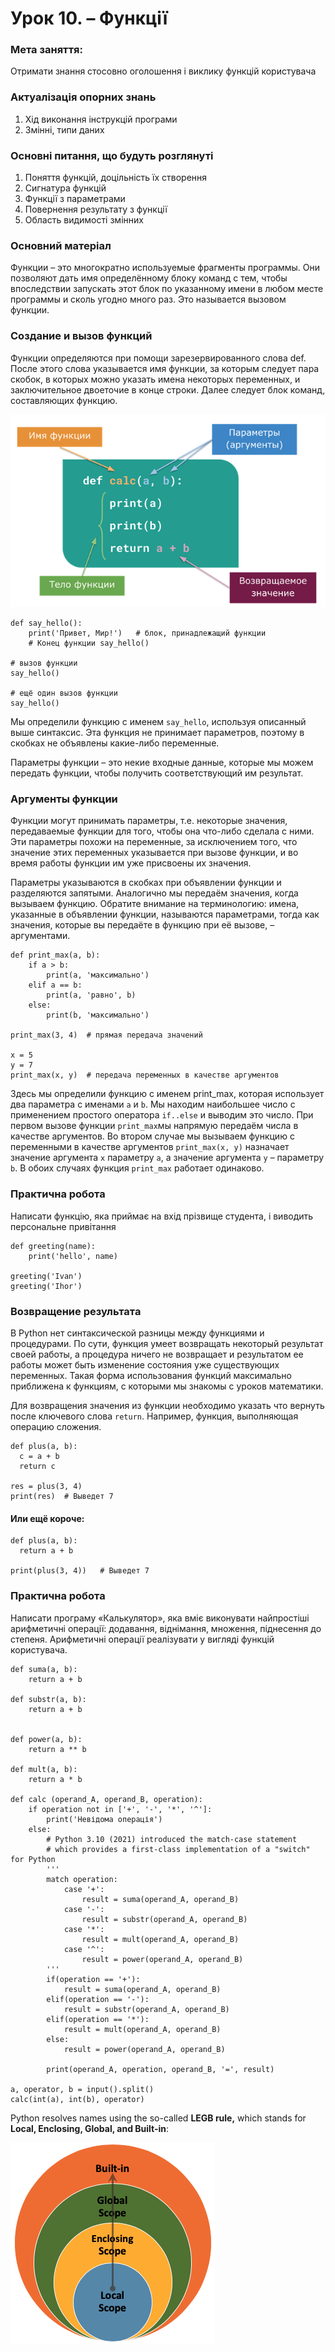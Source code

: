 # Урок 10.  –  Функції

### Мета заняття:

Отримати знання стосовно оголошення і виклику функцій користувача

### Актуалізація опорних знань

1. Хід виконання інструкцій програми
2. Змінні, типи даних

### Основні питання, що будуть розглянуті

1. Поняття функцій, доцільність їх створення
2. Сигнатура функцій
3. Функції з параметрами
4. Повернення результату з функції
5. Область видимості змінних

### Основний матеріал

Функции – это многократно используемые фрагменты программы. Они позволяют дать имя определённому блоку команд с тем, чтобы впоследствии запускать этот блок по указанному имени в любом месте программы и сколь угодно много раз. Это называется вызовом функции.

### Создание и вызов функций

Функции определяются при помощи зарезервированного слова def. После этого слова указывается имя функции, за которым следует пара скобок, в которых можно указать имена некоторых переменных, и заключительное двоеточие в конце строки. Далее следует блок команд, составляющих функцию.

![](../../.gitbook/assets/image%20%28147%29.png)

```text
def say_hello():
    print('Привет, Мир!')   # блок, принадлежащий функции
    # Конец функции say_hello()

# вызов функции
say_hello()

# ещё один вызов функции
say_hello()
```

Мы определили функцию с именем `say_hello`, используя описанный выше синтаксис. Эта функция не принимает параметров, поэтому в скобках не объявлены какие-либо переменные.

Параметры функции – это некие входные данные, которые мы можем передать функции, чтобы получить соответствующий им результат.

### Аргументы функции 

Функции могут принимать параметры, т.е. некоторые значения, передаваемые функции для того, чтобы она что-либо сделала с ними. Эти параметры похожи на переменные, за исключением того, что значение этих переменных указывается при вызове функции, и во время работы функции им уже присвоены их значения.

Параметры указываются в скобках при объявлении функции и разделяются запятыми. Аналогично мы передаём значения, когда вызываем функцию. Обратите внимание на терминологию: имена, указанные в объявлении функции, называются параметрами, тогда как значения, которые вы передаёте в функцию при её вызове, – аргументами.

```text
def print_max(a, b):
    if a > b:
        print(a, 'максимально')
    elif a == b:
        print(a, 'равно', b)
    else:
        print(b, 'максимально')

print_max(3, 4)  # прямая передача значений

x = 5
y = 7
print_max(x, y)  # передача переменных в качестве аргументов
```

Здесь мы определили функцию с именем print\_max, которая использует два параметра с именами `a` и `b`. Мы находим наибольшее число с применением простого оператора `if..else` и выводим это число. При первом вызове функции `print_max`мы напрямую передаём числа в качестве аргументов. Во втором случае мы вызываем функцию с переменными в качестве аргументов `print_max(x, y)` назначает значение аргумента `x` параметру `a`, а значение аргумента `y` – параметру `b`. В обоих случаях функция `print_max` работает одинаково.

### Практична робота

Написати функцію, яка приймає на вхід прізвище студента, і виводить персональне привітання

```text
def greeting(name):
    print('hello', name)
    
greeting('Ivan')
greeting('Ihor')
```

### Возвращение результата

В Python нет синтаксической разницы между функциями и процедурами. По сути, функция умеет возвращать некоторый результат своей работы, а процедура ничего не возвращает и результатом ее работы может быть изменение состояния уже существующих переменных. Такая форма использования функций максимально приближена к функциям, с которыми мы знакомы с уроков математики.

Для возвращения значения из функции необходимо указать что вернуть после ключевого слова `return`. Например, функция, выполняющая операцию сложения.

```text
def plus(a, b):
  c = a + b
  return c

res = plus(3, 4)
print(res)  # Выведет 7
```

#### Или ещё короче:

```text
def plus(a, b):
  return a + b

print(plus(3, 4))   # Выведет 7
```

### Практична робота

Написати програму «Калькулятор», яка вміє виконувати найпростіші арифметичні операції: додавання, віднімання, множення, піднесення до степеня. Арифметичні операції реалізувати у вигляді функцій користувача.

```text
def suma(a, b):
    return a + b

def substr(a, b):
    return a + b


def power(a, b):
    return a ** b

def mult(a, b):
    return a * b

def calc (operand_A, operand_B, operation):
    if operation not in ['+', '-', '*', '^']:
        print('Невідома операція')
    else:
        # Python 3.10 (2021) introduced the match-case statement
        # which provides a first-class implementation of a "switch" for Python
        '''   
        match operation:
            case '+':
                result = suma(operand_A, operand_B)
            case '-':
                result = substr(operand_A, operand_B)
            case '*':
                result = mult(operand_A, operand_B)
            case '^':
                result = power(operand_A, operand_B)
        '''
        if(operation == '+'):
            result = suma(operand_A, operand_B)
        elif(operation == '-'):  
            result = substr(operand_A, operand_B)
        elif(operation == '*'):
            result = mult(operand_A, operand_B)
        else:
            result = power(operand_A, operand_B)
        
        print(operand_A, operation, operand_B, '=', result)
    
a, operator, b = input().split()
calc(int(a), int(b), operator)
```

Python resolves names using the so-called **LEGB rule,** which stands for **Local, Enclosing, Global, and Built-in**:

![](../../.gitbook/assets/image%20%28146%29.png)





